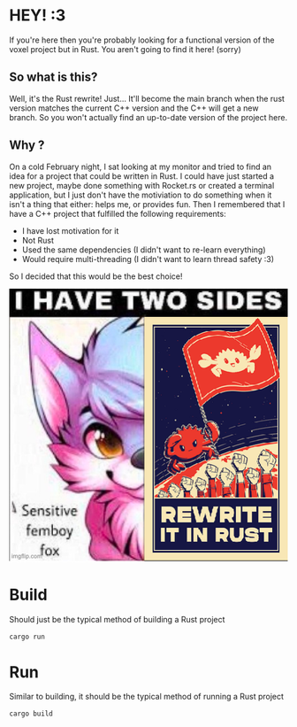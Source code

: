 # HEY! :3 
If you're here then you're probably looking for a functional version of the voxel project but in Rust. 
You aren't going to find it here! (sorry)

## So what is this?
Well, it's the Rust rewrite! 
Just... 
It'll become the main branch when the rust version matches the current C++ version and the C++ will get a new branch. 
So you won't actually find an up-to-date version of the project here. 

## Why ?
On a cold February night, I sat looking at my monitor and tried to find an idea for a project that could be written in Rust. 
I could have just started a new project, maybe done something with Rocket.rs or created a terminal application, but I just don't have the motiviation to do something when it isn't a thing that either: helps me, or provides fun. 
Then I remembered that I have a C++ project that fulfilled the following requirements: 
- I have lost motivation for it 
- Not Rust
- Used the same dependencies (I didn't want to re-learn everything)
- Would require multi-threading (I didn't want to learn thread safety :3)

So I decided that this would be the best choice! 

!["Rewrite it in rust" with a little cut furry fox](https://github.com/Portablefire22/Vulkan-Voxel/blob/Rust-Rewrite/.github/assets/rust.png?raw=true)

# Build 
Should just be the typical method of building a Rust project 
```bash
cargo run 
```
# Run
Similar to building, it should be the typical method of running a Rust project 
```bash 
cargo build
```


